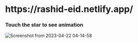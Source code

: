 <h1>https://rashid-eid.netlify.app/</h1>
<h3>Touch the star to see animation</h3>


![Screenshot from 2023-04-22 04-14-58](https://user-images.githubusercontent.com/126884299/233745492-9231b913-ccc4-4bac-916e-e092b107fa78.png)
